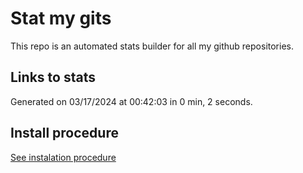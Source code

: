 # Stat my gits

This repo is an automated stats builder for all my github repositories.

## Links to stats


Generated on 03/17/2024 at 00:42:03 in 0 min, 2 seconds.

## Install procedure

[See instalation procedure](./src/install.md)
